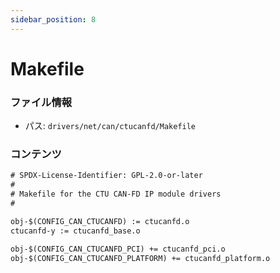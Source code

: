 ```yaml
---
sidebar_position: 8
---
```

# Makefile

### ファイル情報

- パス: `drivers/net/can/ctucanfd/Makefile`

### コンテンツ

```txt
# SPDX-License-Identifier: GPL-2.0-or-later
#
# Makefile for the CTU CAN-FD IP module drivers
#

obj-$(CONFIG_CAN_CTUCANFD) := ctucanfd.o
ctucanfd-y := ctucanfd_base.o

obj-$(CONFIG_CAN_CTUCANFD_PCI) += ctucanfd_pci.o
obj-$(CONFIG_CAN_CTUCANFD_PLATFORM) += ctucanfd_platform.o

```
